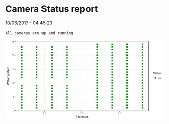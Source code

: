 Camera Status report
================
10/06/2017 - 04:45:23

    All cameras are up and running

![](camreport_files/figure-markdown_github/unnamed-chunk-2-1.png)
